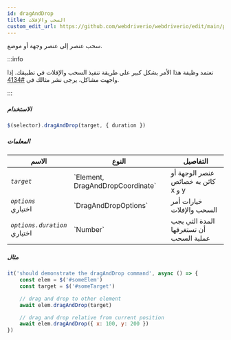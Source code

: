 ```yaml
---
id: dragAndDrop
title: السحب والإفلات
custom_edit_url: https://github.com/webdriverio/webdriverio/edit/main/packages/webdriverio/src/commands/element/dragAndDrop.ts
---
```


سحب عنصر إلى عنصر وجهة أو موضع.

:::info

تعتمد وظيفة هذا الأمر بشكل كبير على طريقة تنفيذ السحب والإفلات في تطبيقك. إذا واجهت مشاكل، يرجى نشر مثالك في [#4134](https://github.com/webdriverio/webdriverio/issues/4134).

:::

##### الاستخدام

```js
$(selector).dragAndDrop(target, { duration })
```

##### المعلمات

<table>
  <thead>
    <tr>
      <th>الاسم</th><th>النوع</th><th>التفاصيل</th>
    </tr>
  </thead>
  <tbody>
    <tr>
      <td><code><var>target</var></code></td>
      <td>`Element, DragAndDropCoordinate`</td>
      <td>عنصر الوجهة أو كائن به خصائص x و y</td>
    </tr>
    <tr>
      <td><code><var>options</var></code><br /><span className="label labelWarning">اختياري</span></td>
      <td>`DragAndDropOptions`</td>
      <td>خيارات أمر السحب والإفلات</td>
    </tr>
    <tr>
      <td><code><var>options.duration</var></code><br /><span className="label labelWarning">اختياري</span></td>
      <td>`Number`</td>
      <td>المدة التي يجب أن تستغرقها عملية السحب</td>
    </tr>
  </tbody>
</table>

##### مثال

```js title="example.test.js"
it('should demonstrate the dragAndDrop command', async () => {
    const elem = $('#someElem')
    const target = $('#someTarget')

    // drag and drop to other element
    await elem.dragAndDrop(target)

    // drag and drop relative from current position
    await elem.dragAndDrop({ x: 100, y: 200 })
})
```
